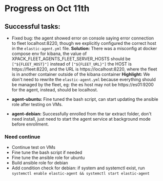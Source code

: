 # Progress on Oct 11th

## Successful tasks:
* Fixed bug: the agent showed error on console saying error connection to fleet localhost:8220, though we explicitly configured the correct host in the `elastic-agent.yml` file. 
**Solution:** There was a misconfig at docker compose env for kibana, the value of XPACK_FLEET_AGENTS_FLEET_SERVER_HOSTS should be `["${FLEET_HOST}"]` instead of `["${FLEET_URL}"]`   the HOST is https://fleet:8220, and the URL is https://localhost:8220, where the fleet is in another container outside of the kibana container
**Highlight:** We don't need to rewrite the `elastic-agent.yml` because everything should be managed by the fleet, eg: the es host may not be https://es01:9200 for the agent, instead, should be localhost.

* **agent-ubuntu:** Fine tuned the bash script, can start updating the ansible role after testing on VMs.
* **agent-debian:** Successfully enrolled from the tar extract folder, don't need install, just need to start the agent service at background mode before enrollment.

### Need continue
* Continue test on VMs
* Fine tune the bash script if needed
* Fine tune the ansible role for ubuntu
* Build ansible role for debian
* Add condition check for debian: if system and systemctl exist, run `systemctl enable elastic-agent && systemctl start elastic-agent`

